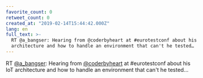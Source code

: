 ```yaml
---
favorite_count: 0
retweet_count: 0
created_at: "2019-02-14T15:44:42.000Z"
lang: en
full_text: >-
  RT @a_bangser: Hearing from @coderbyheart at #eurotestconf about his IoT
  architecture and how to handle an environment that can't he tested…
---
```


RT [@a_bangser](https://twitter.com/a_bangser): Hearing from
[@coderbyheart](https://twitter.com/coderbyheart) at #eurotestconf about his IoT
architecture and how to handle an environment that can't he tested…
